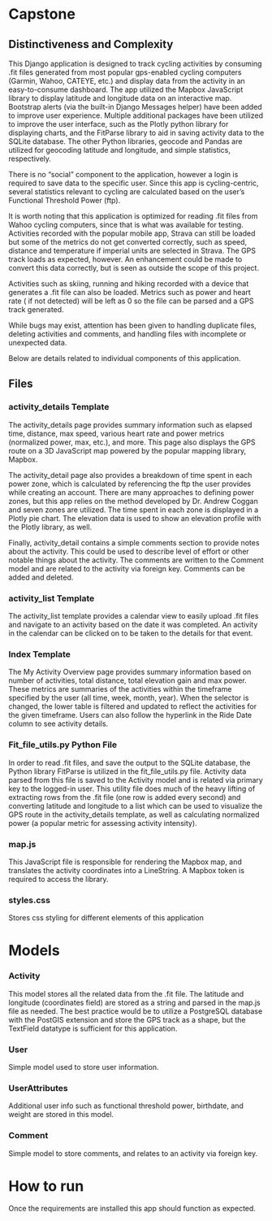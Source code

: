 # Capstone

## Distinctiveness and Complexity

This Django application is designed to track cycling activities by consuming .fit
files generated from most popular gps-enabled cycling computers (Garmin, Wahoo,
CATEYE, etc.) and display data from the activity in an easy-to-consume dashboard.
The app utilized the Mapbox JavaScript library to display latitude and longitude
data on an interactive map. Bootstrap alerts (via the built-in Django 
Messages helper) have been added to improve user experience. Multiple additional 
packages have been utilized to improve the user interface, such as the Plotly 
python library for displaying charts, and the FitParse library to aid in saving 
activity data to the SQLite database. The other Python libraries, geocode and 
Pandas are utilized for geocoding latitude and longitude, and simple statistics, 
respectively.

There is no “social” component to the application, however a login is required to
save data to the specific user. Since this app is cycling-centric, several
statistics relevant to cycling are calculated based on the user’s Functional
Threshold Power (ftp).

It is worth noting that this application is optimized for reading .fit files from
Wahoo cycling computers, since that is what was available for testing. Activities
recorded with the popular mobile app, Strava can still be loaded but some of the 
metrics do not get converted correctly, such as speed, distance and 
temperature if imperial units are selected in Strava. The GPS track loads as 
expected, however. An enhancement could be made to convert this data correctly, 
but is seen as outside the scope of this project.

Activities such as skiing, running and hiking recorded with a device that
generates a .fit file can also be loaded. Metrics such as power and heart rate (
if not detected) will be left as 0 so the file can be parsed and a GPS track
generated.

While bugs may exist, attention has been given to handling duplicate files,
deleting activities and comments, and handling files with incomplete or
unexpected data.

Below are details related to individual components of this application.

## Files

### activity_details Template

The activity_details page provides summary information such as elapsed time,
distance, max speed, various heart rate and power metrics (normalized power, max,
etc.), and more. This page also displays the GPS route on a 3D JavaScript map
powered by the popular mapping library, Mapbox.

The activity_detail page also provides a breakdown of time spent in each power
zone, which is calculated by referencing the ftp the user provides 
while creating an account. There are many approaches to
defining power zones, but this app relies on the method developed by Dr. Andrew
Coggan and seven zones are utilized. The time spent in each zone is displayed in
a Plotly pie chart. The elevation data is used to show an elevation profile with
the Plotly library, as well.

Finally, activity_detail contains a simple comments section to provide notes
about the activity. This could be used to describe level of effort or other
notable things about the activity. The comments are written to the Comment model
and are related to the activity via foreign key. Comments can be added and
deleted.

### activity_list Template

The activity_list template provides a calendar view to easily upload .fit files
and navigate to an activity based on the date it was completed. An activity in
the calendar can be clicked on to be taken to the details for that event.

### Index Template

The My Activity Overview page provides summary information based on number of
activities, total distance, total elevation gain and max power. These metrics are
summaries of the activities within the timeframe specified by the user (all time,
week, month, year). When the selector is changed, the lower table is filtered 
and updated to reflect the activities for the given timeframe. Users can also 
follow the hyperlink in the Ride Date column to see activity details.


### Fit_file_utils.py Python File

In order to read .fit files, and save the output to the SQLite database, the
Python library FitParse is utilized in the fit_file_utils.py file. Activity data
parsed from this file is saved to the Activity model and is related
via primary key to the logged-in user. This utility file does much of the heavy
lifting of extracting rows from the .fit file (one row is added every second) 
and converting latitude and longitude to a list which can be used to visualize 
the GPS route in the activity_details template, as well as calculating 
normalized power (a popular metric for assessing activity intensity).


### map.js
This JavaScript file is responsible for rendering the Mapbox map, and 
translates the activity coordinates into a LineString. A Mapbox token is 
required to access the library. 

### styles.css
Stores css styling for different elements of this application

# Models

### Activity 
This model stores all the related data from the .fit file. The 
latitude and longitude (coordinates field) are stored as a string and parsed 
in the map.js file as needed. The best practice would be to utilize a PostgreSQL 
database with the PostGIS extension and store the GPS track as a shape, but 
the TextField datatype is sufficient for this application. 

### User 
Simple model used to store user information.

### UserAttributes 
Additional user info such as functional threshold power, birthdate, and weight 
are stored in this model.

### Comment 
Simple model to store comments, and relates to an activity via foreign key.

# How to run

Once the requirements are installed this app should function as expected.
